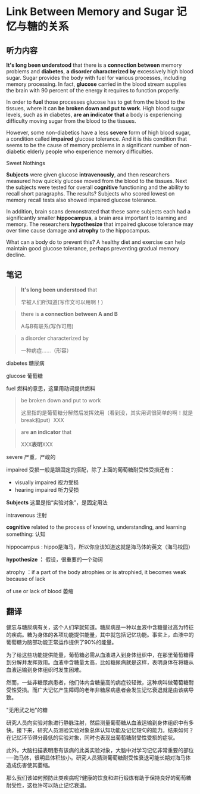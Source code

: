 # Link Between Memory and Sugar 记忆与糖的关系

## 听力内容

**It's long been understood** that there is a **connection between** memory problems and **diabetes**, **a disorder characterized by** excessively high blood sugar. Sugar provides the body with fuel for various processes, including memory processing. In fact, **glucose** carried in the blood stream supplies the brain with 90 percent of the energy it requires to function properly.

In order to **fuel** those processes glucose has to get from the blood to the tissues, where it can **be** **broken down and put to work**. High blood sugar levels, such as in diabetes, **are an indicator that** a body is experiencing difficulty moving sugar from the blood to the tissues.

However, some non-diabetics have a less **severe** form of high blood sugar, a condition called **impaired** glucose tolerance. And it is this condition that seems to be the cause of memory problems in a significant number of non-diabetic elderly people who experience memory difficulties.

Sweet Nothings

**Subjects** were given glucose **intravenously**, and then researchers measured how quickly glucose moved from the blood to the tissues. Next the subjects were tested for overall **cognitive** functioning and the ability to recall short paragraphs. The results? Subjects who scored lowest on memory recall tests also showed impaired glucose tolerance.

In addition, brain scans demonstrated that these same subjects each had a significantly smaller **hippocampus**, a brain area important to learning and memory. The researchers **hypothesize** that impaired glucose tolerance may over time cause damage and **atrophy** to the hippocampus.

What can a body do to prevent this? A healthy diet and exercise can help maintain good glucose tolerance, perhaps preventing gradual memory decline.



## 笔记

> **It's long been understood** that
>
> 早被人们所知道(写作文可以用啊！)



> there is **a connection between A and B** 
>
> A与B有联系(写作可用)



> a disorder characterized by 
>
> 一种病症……（形容）

diabetes 糖尿病



glucose 葡萄糖

fuel  燃料的意思，这里用动词提供燃料



> be broken down and put to work
>
> 这里指的是葡萄糖分解然后发挥效用（看到没，其实用词很简单的啊！就是break和put）XXX



> are **an indicator** that
>
> XXX**表明**XXX

severe  严重，严峻的

impaired 受损一般是跟固定的搭配，除了上面的葡萄糖耐受性受损还有：

- visually impaired 视力受损
- hearing impaired 听力受损

**Subjects**  这里是指“实验对象”，是固定用法

intravenous 注射



**cognitive**  related to the process of knowing, understanding, and learning something: 认知



hippocampus : hippo是海马，所以你应该知道这就是海马体的英文（海马校园）



**hypothesize ：** 假设，很重要的一个动词



atrophy  ：if a part of the body atrophies or is atrophied, it becomes weak because of lack 

of use or lack of blood  萎缩





## 翻译

健忘与糖尿病有关，这个人们早就知道。糖尿病是一种以血液中含糖量过高为特征的疾病。糖为身体的各项功能提供能量，其中就包括记忆功能。事实上，血液中的葡萄糖为脑部功能正常运作提供了90%的能量。

为了给这些功能提供能量，葡萄糖必需从血液进入到身体组织中，在那里葡萄糖得到分解并发挥效用。血液中含糖量太高，比如糖尿病就是这样，表明身体在将糖从血液运输到身体组织时发生困难。

然而，一些非糖尿病患者，他们体内含糖量高的病症较轻微，这种病叫做葡萄糖耐受性受损。而广大记忆产生障碍的老年非糖尿病患者会发生记忆衰退就是由该病导致。

"无用武之地"的糖

研究人员向实验对象进行静脉注射，然后测量葡萄糖从血液运输到身体组织中有多快。接下来，研究人员测验实验对象总体认知功能及记忆短句的能力。结果如何？在记忆环节得分最低的实验对象，同时也表现出葡萄糖耐受性受损的症状。

此外，大脑扫描表明患有该病的此类实验对象，大脑中对学习记忆非常重要的部位──海马体，很明显体积较小。研究人员猜测葡萄糖耐受性衰退可能长期对海马体造成伤害使其萎缩。

那么我们该如何预防此类疾病呢?健康的饮食和进行锻炼有助于保持良好的葡萄糖耐受性，这也许可以防止记忆衰退。

